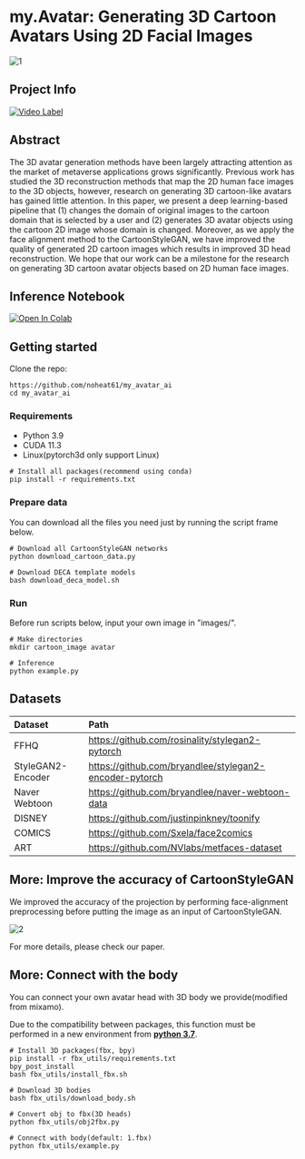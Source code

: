 # **my.Avatar: Generating 3D Cartoon Avatars Using 2D Facial Images**

![1](https://user-images.githubusercontent.com/62093939/200192543-908ed3d8-8f65-4c1c-8865-3c9eb4a206c7.jpg)

## **Project Info**

[![Video Label](http://img.youtube.com/vi/nVqUi7qXRGc/0.jpg)](https://youtu.be/nVqUi7qXRGc?t=0s)

## **Abstract**

The 3D avatar generation methods have been largely attracting attention as the market of metaverse applications grows significantly. Previous work has studied the 3D reconstruction methods that map the 2D human face images to the 3D objects, however, research on generating 3D cartoon-like avatars has gained little attention. In this paper, we present a deep learning-based pipeline that (1) changes the domain of original images to the cartoon domain that is selected by a user and (2) generates 3D avatar objects using the cartoon 2D image whose domain is changed. Moreover, as we apply the face alignment method to the CartoonStyleGAN, we have improved the quality of generated 2D cartoon images which results in improved 3D head reconstruction. We hope that our work can be a milestone for the research on generating 3D cartoon avatar objects based on 2D human face images.

## **Inference Notebook**

<a href="https://colab.research.google.com/github/noheat61/my.Avatar-AI/blob/main/demo.ipynb" target="_parent"><img src="https://colab.research.google.com/assets/colab-badge.svg" alt="Open In Colab"/></a>

## **Getting started**

Clone the repo:

```shell
https://github.com/noheat61/my_avatar_ai
cd my_avatar_ai
```

### **Requirements**

-   Python 3.9
-   CUDA 11.3
-   Linux(pytorch3d only support Linux)

```shell
# Install all packages(recommend using conda)
pip install -r requirements.txt
```

### **Prepare data**

You can download all the files you need just by running the script frame below.

```shell
# Download all CartoonStyleGAN networks
python download_cartoon_data.py

# Download DECA template models
bash download_deca_model.sh
```

### **Run**

Before run scripts below, input your own image in "images/".

```shell
# Make directories
mkdir cartoon_image avatar

# Inference
python example.py
```

## **Datasets**

| Dataset           | Path                                                   |
| :---------------- | :----------------------------------------------------- |
| FFHQ              | https://github.com/rosinality/stylegan2-pytorch        |
| StyleGAN2-Encoder | https://github.com/bryandlee/stylegan2-encoder-pytorch |
| Naver Webtoon     | https://github.com/bryandlee/naver-webtoon-data        |
| DISNEY            | https://github.com/justinpinkney/toonify               |
| COMICS            | https://github.com/Sxela/face2comics                   |
| ART               | https://github.com/NVlabs/metfaces-dataset             |

## **More: Improve the accuracy of CartoonStyleGAN**

We improved the accuracy of the projection by performing face-alignment preprocessing before putting the image as an input of CartoonStyleGAN.

![2](https://user-images.githubusercontent.com/62093939/200192553-d93284a7-3d8b-43e5-9514-6a0d6df20662.jpg)

For more details, please check our paper.

## **More: Connect with the body**

You can connect your own avatar head with 3D body we provide(modified from mixamo).

Due to the compatibility between packages, this function must be performed in a new environment from **<U>python 3.7</U>**.

```shell
# Install 3D packages(fbx, bpy)
pip install -r fbx_utils/requirements.txt
bpy_post_install
bash fbx_utils/install_fbx.sh

# Download 3D bodies
bash fbx_utils/download_body.sh

# Convert obj to fbx(3D heads)
python fbx_utils/obj2fbx.py

# Connect with body(default: 1.fbx)
python fbx_utils/example.py
```
